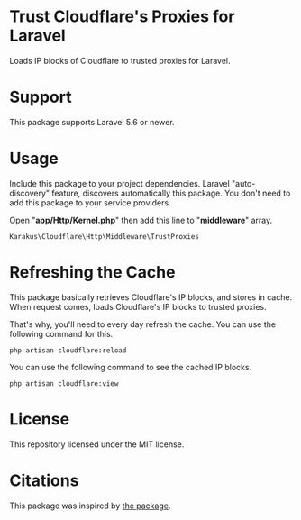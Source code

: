 
# Trust Cloudflare's Proxies for Laravel

Loads IP blocks of Cloudflare to trusted proxies for Laravel.

# Support

This package supports Laravel 5.6 or newer.

# Usage

Include this package to your project dependencies.
Laravel "auto-discovery" feature, discovers automatically this package.
You don't need to add this package to your service providers.

Open "**app/Http/Kernel.php**" then add this line to "**middleware**" array.

``Karakus\Cloudflare\Http\Middleware\TrustProxies``

# Refreshing the Cache

This package basically retrieves Cloudflare's IP blocks, and stores in cache.
When request comes, loads Cloudflare's IP blocks to trusted proxies.

That's why, you'll need to every day refresh the cache.
You can use the following command for this.

``php artisan cloudflare:reload``

You can use the following command to see the cached IP blocks.

``php artisan cloudflare:view``

# License

This repository licensed under the MIT license.

# Citations

This package was inspired by [the package][1].

[1]: https://github.com/lukasz-adamski/laravel-cloudflare
